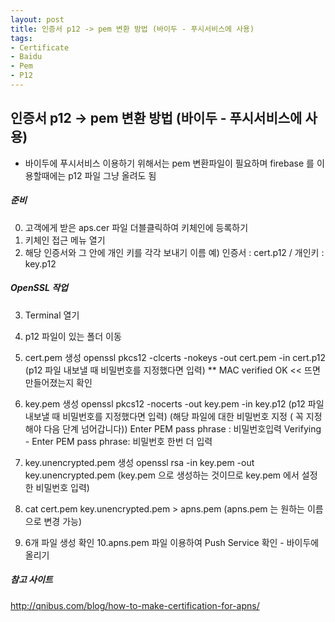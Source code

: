 ```yaml
---
layout: post
title: 인증서 p12 -> pem 변환 방법 (바이두 - 푸시서비스에 사용)
tags:
- Certificate
- Baidu
- Pem
- P12
---
```


## 인증서 p12 -> pem 변환 방법 (바이두 - 푸시서비스에 사용)

- 바이두에 푸시서비스 이용하기 위해서는 pem 변환파일이 필요하며 firebase 를 이용할때에는 p12 파일 그냥 올려도 됨

##### 준비
0. 고객에게 받은 aps.cer 파일 더블클릭하여 키체인에 등록하기
1. 키체인 접근 메뉴 열기
2. 해당 인증서와 그 안에 개인 키를 각각 보내기
    이름 예) 인증서 : cert.p12 / 개인키 : key.p12

##### OpenSSL 작업
3. Terminal 열기
4. p12 파일이 있는 폴더 이동
5. cert.pem 생성
    openssl pkcs12 -clcerts -nokeys -out cert.pem -in cert.p12
    (p12 파일 내보낼 때 비밀번호를 지정했다면 입력)
    ** MAC verified OK << 뜨면 만들어졌는지 확인
6. key.pem 생성
    openssl pkcs12 -nocerts -out key.pem -in key.p12
    (p12 파일 내보낼 때 비밀번호를 지정했다면 입력)
    (해당 파일에 대한 비밀번호 지정 ( 꼭 지정해야 다음 단계 넘어갑니다))
    Enter PEM pass phrase : 비밀번호입력
  Verifying - Enter PEM pass phrase: 비밀번호 한번 더 입력
7. key.unencrypted.pem 생성
    openssl rsa -in key.pem -out key.unencrypted.pem
    (key.pem 으로 생성하는 것이므로 key.pem 에서 설정한 비밀번호 입력)
8. cat cert.pem key.unencrypted.pem > apns.pem
    (apns.pem 는 원하는 이름으로 변경 가능)

9. 6개 파일 생성 확인
10.apns.pem 파일 이용하여 Push Service 확인 - 바이두에 올리기




##### 참고 사이트 
http://qnibus.com/blog/how-to-make-certification-for-apns/